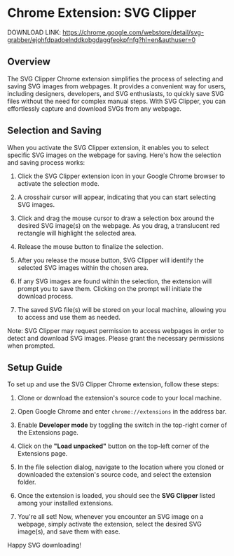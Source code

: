 # Chrome Extension: SVG Clipper

DOWNLOAD LINK: https://chrome.google.com/webstore/detail/svg-grabber/ejohfdpadoelnddkobgdaggfeokpfnfg?hl=en&authuser=0

## Overview

The SVG Clipper Chrome extension simplifies the process of selecting and saving SVG images from webpages. It provides a convenient way for users, including designers, developers, and SVG enthusiasts, to quickly save SVG files without the need for complex manual steps. With SVG Clipper, you can effortlessly capture and download SVGs from any webpage.

## Selection and Saving

When you activate the SVG Clipper extension, it enables you to select specific SVG images on the webpage for saving. Here's how the selection and saving process works:

1. Click the SVG Clipper extension icon in your Google Chrome browser to activate the selection mode.

2. A crosshair cursor will appear, indicating that you can start selecting SVG images.

3. Click and drag the mouse cursor to draw a selection box around the desired SVG image(s) on the webpage. As you drag, a translucent red rectangle will highlight the selected area.

4. Release the mouse button to finalize the selection.

5. After you release the mouse button, SVG Clipper will identify the selected SVG images within the chosen area.

6. If any SVG images are found within the selection, the extension will prompt you to save them. Clicking on the prompt will initiate the download process.

7. The saved SVG file(s) will be stored on your local machine, allowing you to access and use them as needed.

Note: SVG Clipper may request permission to access webpages in order to detect and download SVG images. Please grant the necessary permissions when prompted.

## Setup Guide

To set up and use the SVG Clipper Chrome extension, follow these steps:

1. Clone or download the extension's source code to your local machine.

2. Open Google Chrome and enter `chrome://extensions` in the address bar.

3. Enable **Developer mode** by toggling the switch in the top-right corner of the Extensions page.

4. Click on the **"Load unpacked"** button on the top-left corner of the Extensions page.

5. In the file selection dialog, navigate to the location where you cloned or downloaded the extension's source code, and select the extension folder.

6. Once the extension is loaded, you should see the **SVG Clipper** listed among your installed extensions.

7. You're all set! Now, whenever you encounter an SVG image on a webpage, simply activate the extension, select the desired SVG image(s), and save them with ease.

Happy SVG downloading!
